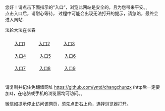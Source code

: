 您好！请点击下面指示的“入口”，浏览此网站是安全的，且为您带来平安。。 <br/>
点击入口后，请耐心等待， 过程中可能会出现无法打开的提示，请忽略，最终会进入网站. </br>

法轮大法在长春<br/>
<div style="padding:10px"><a style="margin:20px" target="_blank" href="https://d92l00r13qkxv.cloudfront.net/2Qpsp?yvrszt" id="ccLink1" rel="nofollow">入口1</a> <a target="_blank" style="margin:20px" href="https://d22lk1u1u7qssk.cloudfront.net/2Qpsp?hepxecj" id="ccLink2" rel="nofollow">入口2</a> <a style="margin:20px" target="_blank" href="https://dze5kmwzk3qlp.cloudfront.net/2Qpsp?xyyophdk" id="ccLink3" rel="nofollow">入口3</a></div>

<div style="padding:10px" ><a style="margin:20px" target="_blank" href="https://d92l00r13qkxv.cloudfront.net/2Qpsp?yvrszt" id="ccLink4" rel="nofollow">入口4</a> <a style="margin:20px" href="https://d22lk1u1u7qssk.cloudfront.net/2Qpsp?hepxecj" target="_blank" id="ccLink5" rel="nofollow">入口5</a> <a style="margin:20px" href="https://dze5kmwzk3qlp.cloudfront.net/2Qpsp?xyyophdk" target="_blank" id="ccLink6" rel="nofollow">入口6</a></div>

<div style="padding:10px"><a style="margin:20px" target="_blank" href="https://d92l00r13qkxv.cloudfront.net/2Qpsp?yvrszt" id="ccLink7" rel="nofollow">入口7</a> <a style="margin:20px" href="https://d22lk1u1u7qssk.cloudfront.net/2Qpsp?hepxecj" target="_blank" id="ccLink8" rel="nofollow">入口8</a> <a style="margin:20px" target="_blank" href="https://dze5kmwzk3qlp.cloudfront.net/2Qpsp?xyyophdk" id="ccLink9" rel="nofollow">入口9</a></div>

<br/>



请复制并记住免翻墙网址 https://github.com/yntd/changchunzx (http后一定要加s)，在电脑或手机的浏览器均可访问。。<br/>

微信如提示停止访问该网页，须先点击右上角，选择浏览器打开。
